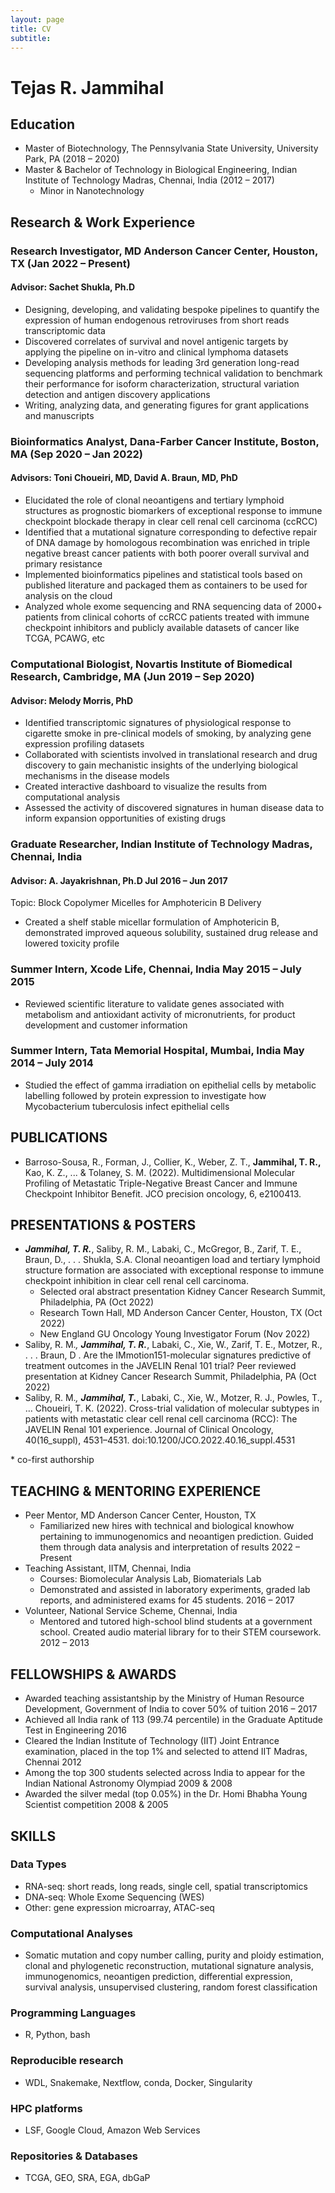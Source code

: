 ```yaml
---
layout: page
title: CV
subtitle:
---
```


# Tejas R. Jammihal

## Education
- Master of Biotechnology, The Pennsylvania State University, University Park, PA (2018 – 2020)
- Master & Bachelor of Technology in Biological Engineering, Indian Institute of Technology Madras, Chennai, India (2012 – 2017)
  - Minor in Nanotechnology

## Research & Work Experience

### Research Investigator, MD Anderson Cancer Center, Houston, TX (Jan 2022 – Present)
#### Advisor: Sachet Shukla, Ph.D
- Designing, developing, and validating bespoke pipelines to quantify the expression of human endogenous retroviruses from short reads transcriptomic data
- Discovered correlates of survival and novel antigenic targets by applying the pipeline on in-vitro and clinical lymphoma datasets
- Developing analysis methods for leading 3rd generation long-read sequencing platforms and performing technical validation to benchmark their performance for isoform characterization, structural variation detection and antigen discovery applications
- Writing, analyzing data, and generating figures for grant applications and manuscripts

### Bioinformatics Analyst, Dana-Farber Cancer Institute, Boston, MA (Sep 2020 – Jan 2022)
#### Advisors: Toni Choueiri, MD, David A. Braun, MD, PhD
- Elucidated the role of clonal neoantigens and tertiary lymphoid structures as prognostic biomarkers of exceptional response to immune checkpoint blockade therapy in clear cell renal cell carcinoma (ccRCC)
- Identified that a mutational signature corresponding to defective repair of DNA damage by homologous recombination was enriched in triple negative breast cancer patients with both poorer overall survival and primary resistance
- Implemented bioinformatics pipelines and statistical tools based on published literature and packaged them as containers to be used for analysis on the cloud
- Analyzed whole exome sequencing and RNA sequencing data of 2000+ patients from clinical cohorts of ccRCC patients treated with immune checkpoint inhibitors and publicly available datasets of cancer like TCGA, PCAWG, etc

### Computational Biologist, Novartis Institute of Biomedical Research, Cambridge, MA (Jun 2019 – Sep 2020)
#### Advisor: Melody Morris, PhD
- Identified transcriptomic signatures of physiological response to cigarette smoke in pre-clinical models of smoking, by analyzing gene expression profiling datasets
- Collaborated with scientists involved in translational research and drug discovery to gain mechanistic insights of the underlying biological mechanisms in the disease models
- Created interactive dashboard to visualize the results from computational analysis
- Assessed the activity of discovered signatures in human disease data to inform expansion opportunities of existing drugs

### Graduate Researcher, Indian Institute of Technology Madras, Chennai, India
#### Advisor: A. Jayakrishnan, Ph.D                                                                           Jul 2016 – Jun 2017
Topic: Block Copolymer Micelles for Amphotericin B Delivery
- Created a shelf stable micellar formulation of Amphotericin B, demonstrated improved aqueous solubility, sustained drug release and lowered toxicity profile

### Summer Intern, Xcode Life, Chennai, India                                                    May 2015 – July 2015
- Reviewed scientific literature to validate genes associated with metabolism and antioxidant activity of micronutrients, for product development and customer information

### Summer Intern, Tata Memorial Hospital, Mumbai, India                               May 2014 – July 2014
- Studied the effect of gamma irradiation on epithelial cells by metabolic labelling followed by protein expression to investigate how Mycobacterium tuberculosis infect epithelial cells

## PUBLICATIONS
- Barroso-Sousa, R., Forman, J., Collier, K., Weber, Z. T., **Jammihal, T. R.,** Kao, K. Z., ... & Tolaney, S. M. (2022). Multidimensional Molecular Profiling of Metastatic Triple-Negative Breast Cancer and Immune Checkpoint Inhibitor Benefit. JCO precision oncology, 6, e2100413.

## PRESENTATIONS & POSTERS
- **_Jammihal, T. R._**, Saliby, R. M., Labaki, C., McGregor, B., Zarif, T. E., Braun, D., . . . Shukla, S.A. Clonal neoantigen load and tertiary lymphoid structure formation are associated with exceptional response to immune checkpoint inhibition in clear cell renal cell carcinoma. 
  - Selected oral abstract presentation Kidney Cancer Research Summit, Philadelphia, PA (Oct 2022)
  - Research Town Hall, MD Anderson Cancer Center, Houston, TX (Oct 2022)
  - New England GU Oncology Young Investigator Forum (Nov 2022)
- Saliby, R. M.*, **Jammihal, T. R.***, Labaki, C., Xie, W., Zarif, T. E., Motzer, R., . . .  Braun, D .  Are the IMmotion151-molecular signatures predictive of treatment outcomes in the JAVELIN Renal 101 trial? Peer reviewed presentation at Kidney Cancer Research Summit, Philadelphia, PA (Oct 2022)
- Saliby, R. M.*, **Jammihal, T.***, Labaki, C., Xie, W., Motzer, R. J., Powles, T., … Choueiri, T. K. (2022). Cross-trial validation of molecular subtypes in patients with metastatic clear cell renal cell carcinoma (RCC): The JAVELIN Renal 101 experience. Journal of Clinical Oncology, 40(16_suppl), 4531–4531. doi:10.1200/JCO.2022.40.16_suppl.4531

\* co-first authorship

## TEACHING & MENTORING EXPERIENCE

- Peer Mentor, MD Anderson Cancer Center, Houston, TX
  - Familiarized new hires with technical and biological knowhow pertaining to immunogenomics and neoantigen prediction. Guided them through data analysis and interpretation of results	2022 – Present
- Teaching Assistant, IITM, Chennai, India
  - Courses: Biomolecular Analysis Lab, Biomaterials Lab
  - Demonstrated and assisted in laboratory experiments, graded lab reports, and administered exams for 45 students. 	2016 – 2017
- Volunteer, National Service Scheme, Chennai, India
  - Mentored and tutored high-school blind students at a government school. Created audio material library for to their STEM coursework.	2012 – 2013

## FELLOWSHIPS & AWARDS

- Awarded teaching assistantship by the Ministry of Human Resource Development, Government of India to cover 50% of tuition 	2016 – 2017
- Achieved all India rank of 113 (99.74 percentile) in the Graduate Aptitude Test in Engineering 	2016
- Cleared the Indian Institute of Technology (IIT) Joint Entrance examination, placed in the top 1% and selected to attend IIT Madras, Chennai	2012
- Among the top 300 students selected across India to appear for the Indian National Astronomy Olympiad 	2009 & 2008
- Awarded the silver medal (top 0.05%) in the Dr. Homi Bhabha Young Scientist competition 	2008 & 2005

## SKILLS

### Data Types
- RNA-seq: short reads, long reads, single cell, spatial transcriptomics
- DNA-seq: Whole Exome Sequencing (WES)
- Other: gene expression microarray, ATAC-seq

### Computational Analyses
- Somatic mutation and copy number calling, purity and ploidy estimation, clonal and phylogenetic reconstruction, mutational signature analysis, immunogenomics, neoantigen prediction, differential expression, survival analysis, unsupervised clustering, random forest classification

### Programming Languages
- R, Python, bash

### Reproducible research
- WDL, Snakemake, Nextflow, conda, Docker, Singularity

### HPC platforms
- LSF, Google Cloud, Amazon Web Services

### Repositories & Databases
- TCGA, GEO, SRA, EGA, dbGaP

